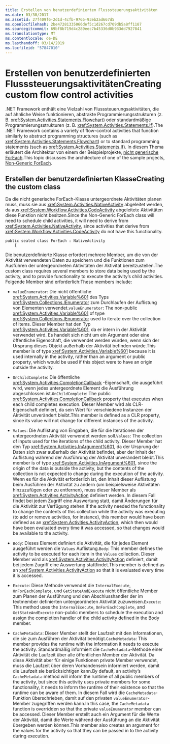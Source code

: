 ```yaml
---
title: Erstellen von benutzerdefinierten Flusssteuerungsaktivitäten
ms.date: 03/30/2017
ms.assetid: 27f409f6-2d1d-4cfb-9765-93eb2ad667d5
ms.openlocfilehash: 2be47281335066def5c1d267cd709db5a8ff1187
ms.sourcegitcommit: 69bf8b719d4c289eec7b45336d0b933dd7927841
ms.translationtype: MT
ms.contentlocale: de-DE
ms.lasthandoff: 03/14/2019
ms.locfileid: "57847010"
---
```

# <a name="creating-custom-flow-control-activities"></a><span data-ttu-id="3e9cd-102">Erstellen von benutzerdefinierten Flusssteuerungsaktivitäten</span><span class="sxs-lookup"><span data-stu-id="3e9cd-102">Creating custom flow control activities</span></span>
<span data-ttu-id="3e9cd-103">.NET Framework enthält eine Vielzahl von Flusssteuerungsaktivitäten, die auf ähnliche Weise funktionieren, abstrakte Programmierungsstrukturen (z. B. <xref:System.Activities.Statements.Flowchart>) oder standardmäßige Programmierungsstrukturen (z. B. <xref:System.Activities.Statements.If>).</span><span class="sxs-lookup"><span data-stu-id="3e9cd-103">The .NET Framework contains a variety of flow-control activities that function similarly to abstract programming structures (such as <xref:System.Activities.Statements.Flowchart>)   or to standard programming statements (such as <xref:System.Activities.Statements.If>).</span></span> <span data-ttu-id="3e9cd-104">In diesem Thema erläutert die Architektur von einem der Beispielprojekte, [nicht generische ForEach](./samples/non-generic-foreach.md).</span><span class="sxs-lookup"><span data-stu-id="3e9cd-104">This topic discusses the architecture of one of the sample projects, [Non-Generic ForEach](./samples/non-generic-foreach.md).</span></span>  
  
## <a name="creating-the-custom-class"></a><span data-ttu-id="3e9cd-105">Erstellen der benutzerdefinierten Klasse</span><span class="sxs-lookup"><span data-stu-id="3e9cd-105">Creating the custom class</span></span>  
 <span data-ttu-id="3e9cd-106">Da die nicht generische ForEach-Klasse untergeordnete Aktivitäten planen muss, muss sie aus <xref:System.Activities.NativeActivity> abgeleitet werden, da aus <xref:System.Workflow.Activities.CodeActivity> abgeleitete Aktivitäten diese Funktion nicht besitzen.</span><span class="sxs-lookup"><span data-stu-id="3e9cd-106">Since the Non-Generic ForEach class will need to schedule child activities, it will need to derive from <xref:System.Activities.NativeActivity>, since activities that derive from <xref:System.Workflow.Activities.CodeActivity> do not have this functionality.</span></span>  
  
```  
public sealed class ForEach : NativeActivity  
    {  
```  
  
 <span data-ttu-id="3e9cd-107">Die benutzerdefinierte Klasse erfordert mehrere Member, um die von der Aktivität verwendeten Daten zu speichern und die Funktionen zum Ausführen der untergeordneten Aktivitäten der Aktivität bereitzustellen.</span><span class="sxs-lookup"><span data-stu-id="3e9cd-107">The custom class requires several members to store data being used by the activity, and to provide functionality to execute the activity’s child activities.</span></span> <span data-ttu-id="3e9cd-108">Folgende Member sind erforderlich:</span><span class="sxs-lookup"><span data-stu-id="3e9cd-108">These members include:</span></span>  
  
-   <span data-ttu-id="3e9cd-109">`valueEnumerator`: Die nicht öffentliche <xref:System.Activities.Variable%601> des Typs <xref:System.Collections.IEnumerator> zum Durchlaufen der Auflistung von Elementen verwendet.</span><span class="sxs-lookup"><span data-stu-id="3e9cd-109">`valueEnumerator`: The non-public <xref:System.Activities.Variable%601> of type <xref:System.Collections.IEnumerator> used to iterate over the collection of items.</span></span> <span data-ttu-id="3e9cd-110">Dieser Member hat den Typ <xref:System.Activities.Variable%601>, da er intern in der Aktivität verwendet wird. Es handelt sich nicht um ein Argument oder eine öffentliche Eigenschaft, die verwendet werden würden, wenn sich der Ursprung dieses Objekt außerhalb der Aktivität befinden würde.</span><span class="sxs-lookup"><span data-stu-id="3e9cd-110">This member is of type <xref:System.Activities.Variable%601> because it is used internally in the activity, rather than an argument or public property, which would be used if this object were to have an origin outside the activity.</span></span>  
  
-   <span data-ttu-id="3e9cd-111">`OnChildComplete`: Die öffentliche <xref:System.Activities.CompletionCallback> -Eigenschaft, die ausgeführt wird, wenn jedes untergeordnete Element die Ausführung abgeschlossen ist.</span><span class="sxs-lookup"><span data-stu-id="3e9cd-111">`OnChildComplete`: The public <xref:System.Activities.CompletionCallback> property that executes when each child completes execution.</span></span> <span data-ttu-id="3e9cd-112">Dieser Member wird als CLR-Eigenschaft definiert, da sein Wert für verschiedene Instanzen der Aktivität unverändert bleibt.</span><span class="sxs-lookup"><span data-stu-id="3e9cd-112">This member is defined as a CLR property, since its value will not change for different instances of the activity.</span></span>  
  
-   <span data-ttu-id="3e9cd-113">`Values`: Die Auflistung von Eingaben, die für die Iterationen der untergeordneten Aktivität verwendet werden soll.</span><span class="sxs-lookup"><span data-stu-id="3e9cd-113">`Values`: The collection of inputs used for the iterations of the child activity.</span></span> <span data-ttu-id="3e9cd-114">Dieser Member hat den Typ <xref:System.Activities.InArgument%601>, da der Ursprung der Daten sich zwar außerhalb der Aktivität befindet, aber der Inhalt der Auflistung während der Ausführung der Aktivität unverändert bleibt.</span><span class="sxs-lookup"><span data-stu-id="3e9cd-114">This member is of type <xref:System.Activities.InArgument%601>, since the origin of the data is outside the activity, but the contents of the collection is not expected to change during the execution of the activity.</span></span> <span data-ttu-id="3e9cd-115">Wenn es für die Aktivität erforderlich ist, den Inhalt dieser Auflistung beim Ausführen der Aktivität zu ändern (um beispielsweise Aktivitäten hinzuzufügen oder zu entfernen), muss dieser Member als <xref:System.Activities.ActivityAction> definiert werden. In diesem Fall findet bei jedem Zugriff eine Auswertung statt, damit Änderungen für die Aktivität zur Verfügung stehen.</span><span class="sxs-lookup"><span data-stu-id="3e9cd-115">If the activity needed the functionality to change the contents of this collection while the activity was executing (to add or remove activities, for instance), this member would have been defined as an <xref:System.Activities.ActivityAction>, which then would have been evaluated every time it was accessed, so that changes would be available to the activity.</span></span>  
  
-   <span data-ttu-id="3e9cd-116">`Body`: Dieses Element definiert die Aktivität, die für jedes Element ausgeführt werden die `Values` Auflistung.</span><span class="sxs-lookup"><span data-stu-id="3e9cd-116">`Body`: This member defines the activity to be executed for each item in the `Values` collection.</span></span> <span data-ttu-id="3e9cd-117">Dieser Member wird als <xref:System.Activities.ActivityAction> definiert, damit bei jedem Zugriff eine Auswertung stattfindet.</span><span class="sxs-lookup"><span data-stu-id="3e9cd-117">This member is defined as an <xref:System.Activities.ActivityAction> so that it is evaluated every time it is accessed.</span></span>  
  
-   <span data-ttu-id="3e9cd-118">`Execute`: Diese Methode verwendet die `InternalExecute`, `OnForEachComplete`, und `GetStateAndExecute` nicht öffentliche Member zum Planen der Ausführung und den Abschlusshandler der im textmember definierten untergeordneten Aktivität zuzuweisen.</span><span class="sxs-lookup"><span data-stu-id="3e9cd-118">`Execute`: This method uses the `InternalExecute`, `OnForEachComplete`, and `GetStateAndExecute` non-public members to schedule the execution and assign the completion handler of the child activity defined in the Body member.</span></span>  
  
-   <span data-ttu-id="3e9cd-119">`CacheMetadata`: Dieser Member stellt der Laufzeit mit den Informationen, die sie zum Ausführen der Aktivität benötigt.</span><span class="sxs-lookup"><span data-stu-id="3e9cd-119">`CacheMetadata`: This member provides the runtime with the information it needs to execute the activity.</span></span> <span data-ttu-id="3e9cd-120">Standardmäßig informiert die `CacheMetadata`-Methode einer Aktivität die Laufzeit über alle öffentlichen Member der Aktivität. Da diese Aktivität aber für einige Funktionen private Member verwendet, muss die Laufzeit über deren Vorhandensein informiert werden, damit die Laufzeit sie berücksichtigen kann.</span><span class="sxs-lookup"><span data-stu-id="3e9cd-120">By default, an activity’s `CacheMetadata` method will inform the runtime of all public members of the activity, but since this activity uses private members for some functionality, it needs to inform the runtime of their existence so that the runtime can be aware of them.</span></span> <span data-ttu-id="3e9cd-121">In diesem Fall wird die `CacheMetadata`-Funktion überschrieben, damit auf den privaten `valueEnumerator`-Member zugegriffen werden kann.</span><span class="sxs-lookup"><span data-stu-id="3e9cd-121">In this case, the `CacheMetadata` function is overridden so that the private `valueEnumerator` member can be accessed.</span></span> <span data-ttu-id="3e9cd-122">Dieser Member erstellt auch ein Argument für die Werte der Aktivität, damit die Werte während der Ausführung an die Aktivität übergeben werden können.</span><span class="sxs-lookup"><span data-stu-id="3e9cd-122">This member also creates an argument for the values for the activity so that they can be passed in to the activity during execution.</span></span>
